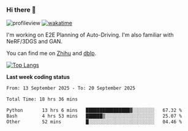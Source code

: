 ### Hi there 👋

![profileview](https://komarev.com/ghpvc/?username=bo233)
[![wakatime](https://wakatime.com/badge/user/018cb0e5-1559-4aa8-b3db-0d1aedf11b29.svg)](https://wakatime.com/@018cb0e5-1559-4aa8-b3db-0d1aedf11b29)

I'm working on E2E Planning of Auto-Driving. 
I'm also familiar with NeRF/3DGS and GAN.

You can find me on [Zhihu](https://www.zhihu.com/people/bo233) and [dblp](https://dblp.org/pid/331/1520.html).

[![Top Langs](https://github-readme-stats.vercel.app/api/top-langs/?username=bo233&hide=html,css&layout=compact)](https://github.com/anuraghazra/github-readme-stats)

**Last week coding status**
<!--START_SECTION:waka-->

```txt
From: 13 September 2025 - To: 20 September 2025

Total Time: 18 hrs 36 mins

Python       13 hrs 6 mins   ████████████████▓░░░░░░░░   67.32 %
Bash         4 hrs 53 mins   ██████▒░░░░░░░░░░░░░░░░░░   25.07 %
Other        52 mins         █░░░░░░░░░░░░░░░░░░░░░░░░   04.46 %
```

<!--END_SECTION:waka-->
